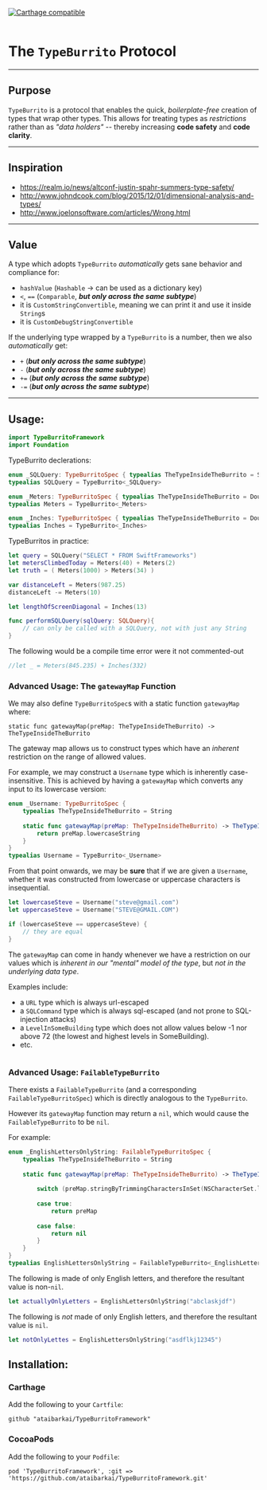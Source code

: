 
[![Carthage compatible](https://img.shields.io/badge/Carthage-compatible-4BC51D.svg?style=flat)](https://github.com/Carthage/Carthage)


```swift
```

# The `TypeBurrito` Protocol

---------

## Purpose

`TypeBurrito` is a protocol that enables the quick, *boilerplate-free* creation of types that wrap other types.
This allows for treating types as *restrictions* rather than as *"data holders"* -- thereby increasing **code safety** and **code clarity**.


---------

## Inspiration

* https://realm.io/news/altconf-justin-spahr-summers-type-safety/
* http://www.johndcook.com/blog/2015/12/01/dimensional-analysis-and-types/
* http://www.joelonsoftware.com/articles/Wrong.html

---------

## Value

A type which adopts `TypeBurrito` *automatically* gets sane behavior and compliance for:
* `hashValue` (`Hashable` -> can be used as a dictionary key)
* `<`, `==` (`Comparable`, ***but only across the same subtype***)
* it is `CustomStringConvertible`, meaning we can print it and use it inside `String`s
* it is `CustomDebugStringConvertible`

If the underlying type wrapped by a `TypeBurrito` is a number, then we also *automatically* get:
* `+` (***but only across the same subtype***)
* `-` (***but only across the same subtype***)
* `+=` (***but only across the same subtype***)
* `-=` (***but only across the same subtype***)

---------

## Usage:

```swift
import TypeBurritoFramework
import Foundation
```
TypeBurrito declerations:
```swift
enum _SQLQuery: TypeBurritoSpec { typealias TheTypeInsideTheBurrito = String }
typealias SQLQuery = TypeBurrito<_SQLQuery>

enum _Meters: TypeBurritoSpec { typealias TheTypeInsideTheBurrito = Double }
typealias Meters = TypeBurrito<_Meters>

enum _Inches: TypeBurritoSpec { typealias TheTypeInsideTheBurrito = Double }
typealias Inches = TypeBurrito<_Inches>

```
TypeBurritos in practice:
```swift
let query = SQLQuery("SELECT * FROM SwiftFrameworks")
let metersClimbedToday = Meters(40) + Meters(2)
let truth = ( Meters(1000) > Meters(34) )

var distanceLeft = Meters(987.25)
distanceLeft -= Meters(10)

let lengthOfScreenDiagonal = Inches(13)

func performSQLQuery(sqlQuery: SQLQuery){
	// can only be called with a SQLQuery, not with just any String
}

```
The following would be a compile time error were it not commented-out
```swift
//let _ = Meters(845.235) + Inches(332)

```

### Advanced Usage: The `gatewayMap` Function
We may also define `TypeBurritoSpec`s with a static function `gatewayMap` where:

`static func gatewayMap(preMap: TheTypeInsideTheBurrito) -> TheTypeInsideTheBurrito`

The gateway map allows us to construct types which have an *inherent*
restriction on the range of allowed values.

For example, we may construct a `Username` type which is inherently case-insensitive.
This is achieved by having a `gatewayMap` which converts any input to its lowercase version:

```swift
enum _Username: TypeBurritoSpec {
	typealias TheTypeInsideTheBurrito = String
	
	static func gatewayMap(preMap: TheTypeInsideTheBurrito) -> TheTypeInsideTheBurrito{
		return preMap.lowercaseString
	}
}
typealias Username = TypeBurrito<_Username>

```
From that point onwards, we may be **sure** that if we are given a `Username`,
whether it was constructed from lowercase or uppercase characters is insequential.

```swift
let lowercaseSteve = Username("steve@gmail.com")
let uppercaseSteve = Username("STEVE@GMAIL.COM")

if (lowercaseSteve == uppercaseSteve) {
	// they are equal
}

```

The `gatewayMap` can come in handy whenever we have a restriction on our values
which is *inherent in our "mental" model of the type*, but *not in the underlying data type*.

Examples include:
* a `URL` type which is always url-escaped
* a `SQLCommand` type which is always sql-escaped (and not prone to SQL-injection attacks)
* a `LevelInSomeBuilding` type which does not allow values below -1 nor above 72 (the lowest and highest levels in SomeBuilding).
* etc.


```swift
```

### Advanced Usage: `FailableTypeBurrito`

There exists a `FailableTypeBurrito` (and a corresponding `FailableTypeBurritoSpec`)
which is directly analogous to the `TypeBurrito`.

However its `gatewayMap` function may return a `nil`, which would cause the `FailableTypeBurrito` to be `nil`.

For example:


```swift
enum _EnglishLettersOnlyString: FailableTypeBurritoSpec {
	typealias TheTypeInsideTheBurrito = String
	
	static func gatewayMap(preMap: TheTypeInsideTheBurrito) -> TheTypeInsideTheBurrito? {
		
		switch (preMap.stringByTrimmingCharactersInSet(NSCharacterSet.letterCharacterSet()) == "") {
			
		case true:
			return preMap
			
		case false:
			return nil
		}
	}
}
typealias EnglishLettersOnlyString = FailableTypeBurrito<_EnglishLettersOnlyString>

```
The following is made of only English letters, and therefore the resultant value is non-`nil`.
```swift
let actuallyOnlyLetters = EnglishLettersOnlyString("abclaskjdf")

```
The following is *not* made of only English letters, and therefore the resultant value is `nil`.
```swift
let notOnlyLettes = EnglishLettersOnlyString("asdflkj12345")

```

## Installation:

### Carthage
Add the following to your `Cartfile`:

`github "ataibarkai/TypeBurritoFramework"`


### CocoaPods
Add the following to your `Podfile`:

`pod 'TypeBurritoFramework', :git => 'https://github.com/ataibarkai/TypeBurritoFramework.git'`


